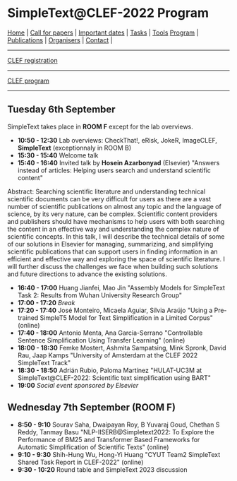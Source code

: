 # SimpleText@CLEF-2022 Program


[Home](./) | [Call for papers](./CFP) | [Important dates](./dates) | [Tasks](./tasks)  | [Tools](./tools) 
[Program](./program) | [Publications](./publications) | [Organisers](./organisers) | [Contact](./contact) |


------------------------------------------------------------


[CLEF registration](https://clef2022.clef-initiative.eu/index.php?page=Pages/conferenceRegistration.html)

------------------------------------------------------------

[CLEF program](https://clef2022.clef-initiative.eu/index.php?page=Pages/programme.html)

------------------------------------------------------------
## Tuesday 6th September 

SimpleText takes place in **ROOM F** except for the lab overviews.

* **10:50 - 12:30** Lab overviews: CheckThat!, eRisk, JokeR, ImageCLEF, **SimpleText** (exceptionnaly in ROOM B)
* **15:30 - 15:40** Welcome talk 
* **15:40 - 16:40** Invited talk by **Hosein Azarbonyad** (Elsevier) "Answers instead of articles: Helping users search and understand scientific content" 

Abstract: Searching scientific literature and understanding technical scientific documents can be very difficult for users as there are a vast number of scientific publications on almost any topic and the language of science, by its very nature, can be complex.  Scientific content providers and publishers should have mechanisms to help users with both searching the content in an effective way and understanding the complex nature of scientific concepts. In this talk, I will describe the technical details of some of our solutions in Elsevier for managing, summarizing, and simplifying scientific publications that can support users in finding information in an efficient and effective way and exploring the space of scientific literature. I will further discuss the challenges we face when building such solutions and future directions to advance the existing solutions.

* **16:40 - 17:00** Huang Jianfei, Mao Jin "Assembly Models for SimpleText Task 2: Results from Wuhan University Research Group"
* **17:00 - 17:20** *Break*
* **17:20 - 17:40** José Monteiro, Micaela Aguiar, Sílvia Araújo "Using a Pre-trained SimpleT5 Model for Text Simplification in a Limited Corpus" (online)
* **17:40 - 18:00** Antonio Menta, Ana Garcia-Serrano "Controllable Sentence Simplification Using Transfer Learning" (online)
* **18:00 - 18:30** Femke Mostert, Ashmita Sampatsing, Mink Spronk, David Rau, Jaap Kamps "University of Amsterdam at the CLEF 2022 SimpleText Track"
* **18:30 - 18:50** Adrián Rubio, Paloma Martínez "HULAT-UC3M at SimpleText@CLEF-2022: Scientific text simplification using BART"
* **19:00** *Social event sponsored by Elsevier*

## Wednesday 7th September (ROOM F)
* **8:50 - 9:10** Sourav Saha, Dwaipayan Roy, B Yuvaraj Goud, Chethan S Reddy, Tanmay Basu "NLP-IISERB@Simpletext2022: To Explore the Performance of BM25 and Transformer Based Frameworks for Automatic Simplification of Scientific Texts" (online)
* **9:10 - 9:30** Shih-Hung Wu, Hong-Yi Huang "CYUT Team2 SimpleText Shared Task Report in CLEF-2022" (online)
* **9:30 - 10:20** Round table and SimpleText 2023 discussion
